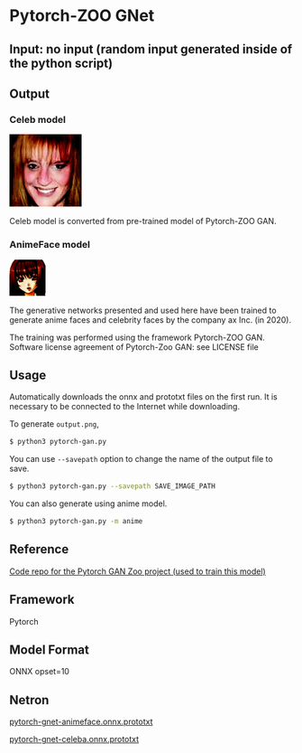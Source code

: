 # Pytorch-ZOO GNet

## Input: no input (random input generated inside of the python script)

## Output

### Celeb model

![Output](output_celeba.png)

Celeb model is converted from pre-trained model of Pytorch-ZOO GAN.

### AnimeFace model

![Output](output_anime.png)

The generative networks presented and used here have been trained to generate anime faces
and celebrity faces by the company ax Inc. (in 2020).

The training was performed using the framework Pytorch-ZOO GAN.
Software license agreement of Pytorch-Zoo GAN: see LICENSE file

## Usage

Automatically downloads the onnx and prototxt files on the first run.
It is necessary to be connected to the Internet while downloading.

To generate `output.png`,
``` bash
$ python3 pytorch-gan.py
```

You can use `--savepath` option to change the name of the output file to save.
```bash
$ python3 pytorch-gan.py --savepath SAVE_IMAGE_PATH
```

You can also generate using anime model.

``` bash
$ python3 pytorch-gan.py -m anime
```


## Reference

[Code repo for the Pytorch GAN Zoo project (used to train this model)](https://github.com/facebookresearch/pytorch_GAN_zoo)

## Framework

Pytorch

## Model Format

ONNX opset=10

## Netron

[pytorch-gnet-animeface.onnx.prototxt](https://lutzroeder.github.io/netron/?url=https://storage.googleapis.com/ailia-models/pytorch-gan/pytorch-gnet-animeface.onnx.prototxt)

[pytorch-gnet-celeba.onnx.prototxt](https://lutzroeder.github.io/netron/?url=https://storage.googleapis.com/ailia-models/pytorch-gan/pytorch-gnet-celeba.onnx.prototxt)

